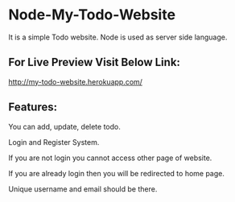 # Node-My-Todo-Website
It is a simple Todo website. Node is used as server side language. 

## For Live Preview Visit Below Link:

http://my-todo-website.herokuapp.com/

## Features:

You can add, update, delete todo.

Login and Register System.

If you are not login you cannot access other page of website.

If you are already login then you will be redirected to home page.

Unique username and email should be there.
